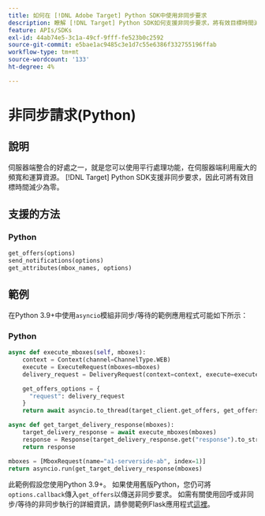 ```yaml
---
title: 如何在 [!DNL Adobe Target] Python SDK中使用非同步要求
description: 瞭解 [!DNL Target] Python SDK如何支援非同步要求，將有效目標時間減少為零。
feature: APIs/SDKs
exl-id: 44ab74e5-3c1a-49cf-9fff-fe523b0c2592
source-git-commit: e5bae1ac9485c3e1d7c55e6386f332755196ffab
workflow-type: tm+mt
source-wordcount: '133'
ht-degree: 4%

---
```


# 非同步請求(Python)

## 說明

伺服器端整合的好處之一，就是您可以使用平行處理功能，在伺服器端利用龐大的頻寬和運算資源。 [!DNL Target] Python SDK支援非同步要求，因此可將有效目標時間減少為零。

## 支援的方法

### Python

```python {line-numbers="true"}
get_offers(options)
send_notifications(options)
get_attributes(mbox_names, options)
```

## 範例

在Python 3.9+中使用`asyncio`模組非同步/等待的範例應用程式可能如下所示：

### Python

```python {line-numbers="true"}
async def execute_mboxes(self, mboxes):
    context = Context(channel=ChannelType.WEB)
    execute = ExecuteRequest(mboxes=mboxes)
    delivery_request = DeliveryRequest(context=context, execute=execute)

    get_offers_options = {
      "request": delivery_request
    }
    return await asyncio.to_thread(target_client.get_offers, get_offers_options)

async def get_target_delivery_response(mboxes):
    target_delivery_response = await execute_mboxes(mboxes)
    response = Response(target_delivery_response.get("response").to_str(), status=200, mimetype='application/json')
    return response

mboxes = [MboxRequest(name="a1-serverside-ab", index=1)]
return asyncio.run(get_target_delivery_response(mboxes)
```

此範例假設您使用Python 3.9+。 如果使用舊版Python，您仍可將`options.callback`傳入`get_offers`以傳送非同步要求。 如需有關使用回呼或非同步/等待的非同步執行的詳細資訊，請參閱範例Flask應用程式[這裡](https://github.com/adobe/target-python-sdk/blob/main/samples/app.py)。
